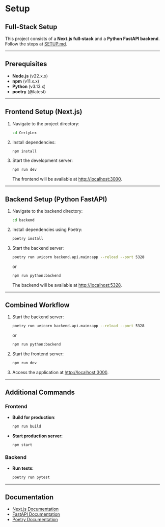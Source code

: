 # Setup

## Full-Stack Setup

This project consists of a **Next.js full-stack** and a **Python FastAPI backend**. Follow the steps at [SETUP.md](./SETUP.md).

---

## Prerequisites

- **Node.js** (v22.x.x)
- **npm** (v11.x.x)
- **Python** (v3.13.x)
- **poetry** (@latest)

---

## Frontend Setup (Next.js)

1. Navigate to the project directory:

   ```bash
   cd CertyLex
   ```

2. Install dependencies:

   ```bash
   npm install
   ```

3. Start the development server:

   ```bash
   npm run dev
   ```

   The frontend will be available at [http://localhost:3000](http://localhost:3000).

---

## Backend Setup (Python FastAPI)

1. Navigate to the backend directory:

   ```bash
   cd backend
   ```

2. Install dependencies using Poetry:

   ```bash
   poetry install
   ```

3. Start the backend server:

   ```bash
   poetry run uvicorn backend.api.main:app --reload --port 5328
   ```

   or

   ```bash
   npm run python:backend
   ```

   The backend will be available at [http://localhost:5328](http://localhost:5328).

---

## Combined Workflow

1. Start the backend server:

   ```bash
   poetry run uvicorn backend.api.main:app --reload --port 5328
   ```

   or

   ```bash
   npm run python:backend
   ```

2. Start the frontend server:

   ```bash
   npm run dev
   ```

3. Access the application at [http://localhost:3000](http://localhost:3000).

---

## Additional Commands

### Frontend

- **Build for production**:

  ```bash
  npm run build
  ```

- **Start production server**:

  ```bash
  npm start
  ```

### Backend

- **Run tests**:

  ```bash
  poetry run pytest
  ```

---

## Documentation

- [Next.js Documentation](https://nextjs.org/docs)
- [FastAPI Documentation](https://fastapi.tiangolo.com/)
- [Poetry Documentation](https://python-poetry.org/docs/)
